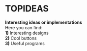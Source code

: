 # TOPIDEAS <br>
**Interesting ideas or implementations** <br>
Here you can find:<br>
**1)** Interesting designs<br>
**2)** Cool buttons<br>
**3)** Useful programs<br>
